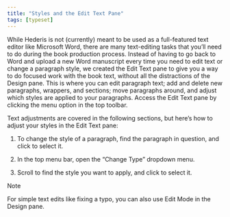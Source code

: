 ```yaml
---
title: "Styles and the Edit Text Pane"
tags: [typeset]
---
```

 
<html><body><section data-type="chapter" class="hsecchapter" data-hederis-type="hsecchapter" id="edit-text-mode" data-pi-attrs="id: edit-text-mode; data-tags: typeset;" role="doc-chapter" data-tags="typeset" data-author-name=" " data-book-title=" " title="Styles and the Edit Text Pane"><p class="hblkp" data-hederis-type="hblkp" id="pCMvw2fBi">While Hederis is not (currently) meant to be used as a full-featured text editor like Microsoft Word, there are many text-editing tasks that you&#8217;ll need to do during the book production process. Instead of having to go back to Word and upload a new Word manuscript every time you need to edit text or change a paragraph style, we created the Edit Text pane to give you a way to do focused work with the book text, without all the distractions of the Design pane. This is where you can edit paragraph text; add and delete new paragraphs, wrappers, and sections; move paragraphs around, and adjust which styles are applied to your paragraphs. Access the Edit Text pane by clicking the menu option in the top toolbar.</p><p class="hblkp" data-hederis-type="hblkp" id="pue04GPy1">Text adjustments are covered in the following sections, but here&#8217;s how to adjust your styles in the Edit Text pane:</p><ol class="hwprnumlist" data-hederis-type="hwprnumlist" id="p5TY5u67P"><li class="hblkoli" data-hederis-type="hblkoli" id="li5HoBD2KC"><p class="hblkoli" data-hederis-type="hblklip" id="pbQW2eETh">To change the style of a paragraph, find the paragraph in question, and click to select it.</p></li><li class="hblkoli" data-hederis-type="hblkoli" id="liG3FZG1vx"><p class="hblkoli" data-hederis-type="hblklip" id="pHWDTpQCl">In the top menu bar, open the &#8220;Change Type&#8221; dropdown menu.</p></li><li class="hblkoli" data-hederis-type="hblkoli" id="liDj9Vrl0T"><p class="hblkoli" data-hederis-type="hblklip" id="pUFrp9cHo">Scroll to find the style you want to apply, and click to select it.</p></li></ol><div class="hwprbox box" data-hederis-type="hwprbox" id="pauddlwCa" data-type="sidebar"><p class="hblktype" data-hederis-type="hblktype" id="pyrMdXe0E">Note</p><p class="hblkp" data-hederis-type="hblkp" id="piooP195x">For simple text edits like fixing a typo, you can also use Edit Mode in the Design pane.</p></div></section></body></html>
